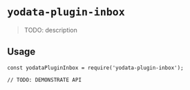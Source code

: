 # `yodata-plugin-inbox`

> TODO: description

## Usage

```
const yodataPluginInbox = require('yodata-plugin-inbox');

// TODO: DEMONSTRATE API
```
